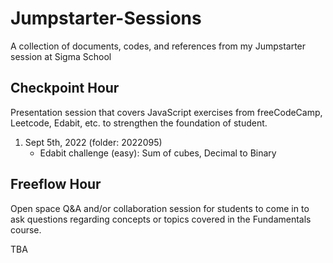 # Jumpstarter-Sessions
A collection of documents, codes, and references from my Jumpstarter session at Sigma School

## Checkpoint Hour
Presentation session that covers JavaScript exercises from freeCodeCamp, Leetcode, Edabit, etc. to strengthen the foundation of student.

1. Sept 5th, 2022 (folder: 2022095)
    - Edabit challenge (easy): Sum of cubes, Decimal to Binary

## Freeflow Hour
Open space Q&A and/or collaboration session for students to come in to ask questions regarding concepts or topics covered in the Fundamentals course.

TBA